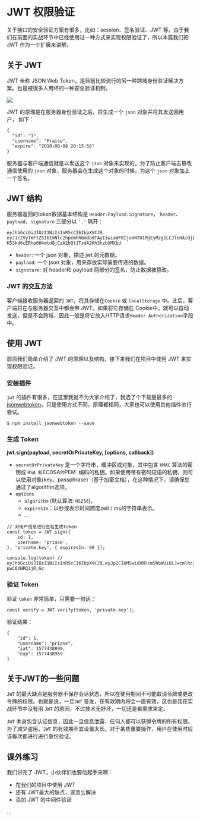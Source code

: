 # JWT 权限验证

关于接口的安全验证方案有很多，比如：session、签名验证、JWT 等，由于我们在前面的实战环节中已经使用过一种方式来实现权限验证了，所以本篇我们把 JWT 作为一个扩展来讲解。

## 关于 JWT

JWT 全称 JSON Web Token，是目前比较流行的另一种跨域身份验证解决方案。也是被很多人用坏的一种安全验证机制。

![](https://user-gold-cdn.xitu.io/2020/2/28/1708ad74c1c6c3a0?w=1019&h=224&f=png&s=9460)

JWT 的原理是在服务器身份验证之后，将生成一个 `json` 对象并将其发送回用户， 如下：

```
{
  "id": "1",
  "username": "Praise",
  "expire": "2018-08-08 20:15:56"
}

```

服务器与客户端通信就是以发送这个 `json` 对象来实现的，为了防止客户端去篡改通信使用的 `json` 对象，服务器会在生成这个对象的时候，为这个 `json` 对象加上一个签名。

## JWT 结构

服务器返回的token数据基本结构是 `Header.Payload.Signature`， `header`、`payload`、`signature` 三部分以 `'.'` 隔开：

```
eyJhbGciOiJIUzI1NiIsInR5cCI6IkpXVCJ9.
eyJ1c2VyTmFtZSI6ImNlc2hpemhhbmdodTAyIiwiaWF0IjoxNTU1MjEyMzg1LCJleHAiOjE1NTUyMTU5ODV9.
K53kd6cERhp6H4mtd8jCzA2bQtJTsdA2Kh3hzbXMXbU

```

*   `header`: 一个 json 对象，描述 jwt 的元数据。
*   `payload`: 一个 json 对象，用来存放实际需要传递的数据。
*   `signature`: 对 header和 payload 两部分的签名，防止数据被篡改。

### JWT 的交互方法

客户端接收服务器返回的 `JWT`，将其存储在`Cookie` 或 `localStorage` 中。此后，客户端将在与服务器交互中都会带 JWT。如果将它存储在 Cookie中，就可以自动发送，但是不会跨域，因此一般是将它放入HTTP请求`Header Authorization`字段中。

## 使用 JWT

前面我们简单介绍了 JWT 的原理以及结构，接下来我们在项目中使用 JWT 来实现权限验证。

### 安装插件

`jwt` 的插件有很多，在这里我就不为大家介绍了，我选了个下载量最多的 [jsonwebtoken](https://www.npmjs.com/package/jsonwebtoken)，只是使用方式不同，原理都相同，大家也可以使用其他插件进行尝试。

```
$ npm install jsonwebtoken --save

```

### 生成 Token

**jwt.sign(payload, secretOrPrivateKey, \[options, callback\])**

*   `secretOrPrivateKey` 是一个字符串，缓冲区或对象，其中包含 `HMAC` 算法的密钥或 `RSA 和`ECDSA`的`PEM\` 编码的私钥。如果使用带有密码短语的私钥，则可以使用对象{key，passphrase}（基于加密文档），在这种情况下，请确保您通过了algorithm选项。
*   `options`
    *   `algorithm` (默认算法: `HS256`)。
    *   `expiresIn`：以秒或表示时间跨度zeit / ms的字符串表示。
    *   ...

```
// 对用户信息进行签名生成token
const token = JWT.sign({
    id: 1,
    username: 'priase',
}, 'private.key', { expiresIn: 60 });

console.log(token) // eyJhbGciOiJIUzI1NiIsInR5cCI6IkpXVCJ9.eyJpZCI6MSwidXNlcm5hbWUiOiJwcmlhc2UiLCJpYXQiOjE1Nzc0Mzg4OTksImV4cCI6MTU3NzQzODk1OX0.JO2IIAXQfVigHxaIFmwIIUI6gGKR-pwC6XNRQijR_Gc

```

### 验证 Token

验证 `token` 非常简单，只需要一句话：

```
const verify = JWT.verify(token, 'private.key');

```

验证结果：

```
{
    "id": 1,
    "username": "priase",
    "iat": 1577438899,
    "exp": 1577438959
}

```

## 关于JWT的一些问题

`JWT` 的最大缺点是服务器不保存会话状态，所以在使用期间不可能取消令牌或更改令牌的权限。也就是说，一旦`JWT` 签发，在有效期内将会一直有效，这也是我在实战环节中没有用 `JWT` 的原因，不过技术无好坏，一切还是看需求来定。

`JWT` 本身包含认证信息，因此一旦信息泄露，任何人都可以获得令牌的所有权限。为了减少盗用，`JWT` 的有效期不宜设置太长。对于某些重要操作，用户在使用时应该每次都进行进行身份验证。

## 课外练习

我们讲完了 JWT，小伙伴们也要动起手来啊：

*   在我们的项目中使用 JWT
*   还有 JWT最大的缺点，该怎么解决
*   添加 JWT 的中间件验证

...